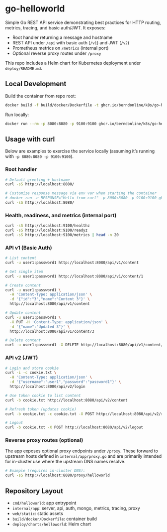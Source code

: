 # go-helloworld

Simple Go REST API service demonstrating best practices for HTTP routing, metrics, tracing, and basic auth/JWT. It exposes:
- Root handler returning a message and hostname
- REST API under `/api` with basic auth (`/v1`) and JWT (`/v2`)
- Prometheus metrics on `/metrics` (internal port)
- Optional reverse proxy routes under `/proxy`

This repo includes a Helm chart for Kubernetes deployment under `deploy/README.md`.

## Local Development

Build the container from repo root:

```bash
docker build -f build/docker/Dockerfile -t ghcr.io/berndonline/k8s/go-helloworld:dev .
```

Run locally:

```bash
docker run --rm -p 8080:8080 -p 9100:9100 ghcr.io/berndonline/k8s/go-helloworld:dev
```

## Usage with curl

Below are examples to exercise the service locally (assuming it’s running with `-p 8080:8080 -p 9100:9100`).

### Root handler

```bash
# Default greeting + hostname
curl -sS http://localhost:8080/

# Customize response message via env var when starting the container
# docker run -e RESPONSE="Hello from curl" -p 8080:8080 -p 9100:9100 ghcr.io/berndonline/k8s/go-helloworld:dev
curl -sS http://localhost:8080/
```

### Health, readiness, and metrics (internal port)

```bash
curl -sS http://localhost:9100/healthz
curl -sS http://localhost:9100/readyz
curl -sS http://localhost:9100/metrics | head -n 20
```

### API v1 (Basic Auth)

```bash
# List content
curl -u user1:password1 http://localhost:8080/api/v1/content

# Get single item
curl -u user1:password1 http://localhost:8080/api/v1/content/1

# Create content
curl -u user1:password1 \
  -H 'Content-Type: application/json' \
  -d '{"id":"3","name":"Content 3"}' \
  http://localhost:8080/api/v1/content

# Update content
curl -u user1:password1 \
  -X PUT -H 'Content-Type: application/json' \
  -d '{"name":"Updated 3"}' \
  http://localhost:8080/api/v1/content/3

# Delete content
curl -u user1:password1 -X DELETE http://localhost:8080/api/v1/content/3
```

### API v2 (JWT)

```bash
# Login and store cookie
curl -i -c cookie.txt \
  -H 'Content-Type: application/json' \
  -d '{"username":"user1","password":"password1"}' \
  http://localhost:8080/api/v2/login

# Use token cookie to list content
curl -b cookie.txt http://localhost:8080/api/v2/content

# Refresh token (updates cookie)
curl -b cookie.txt -c cookie.txt -X POST http://localhost:8080/api/v2/refresh

# Logout
curl -b cookie.txt -X POST http://localhost:8080/api/v2/logout
```

### Reverse proxy routes (optional)

The app exposes optional proxy endpoints under `/proxy`. These forward to upstream hosts defined in `internal/app/proxy.go` and are primarily intended for in-cluster use where the upstream DNS names resolve.

```bash
# Example (requires in-cluster DNS):
curl -sS http://localhost:8080/proxy/helloworld
```

## Repository Layout

- `cmd/helloworld`: app entrypoint
- `internal/app`: server, api, auth, mongo, metrics, tracing, proxy
- `web/static`: static assets
- `build/docker/Dockerfile`: container build
- `deploy/charts/helloworld`: Helm chart
